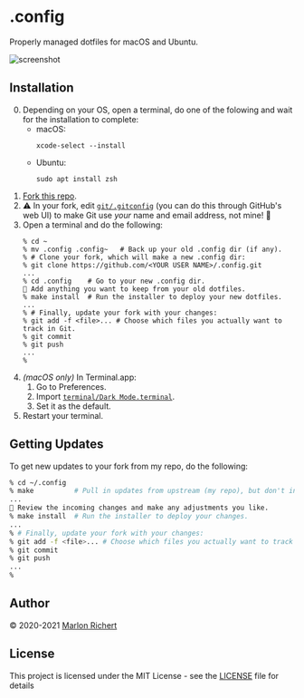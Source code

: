 # .config
Properly managed dotfiles for macOS and Ubuntu.

![screenshot](screenshot.png)

## Installation
0.  Depending on your OS, open a terminal, do one of the folowing and wait for the installation to
    complete:
    * macOS:
      ```shell
      xcode-select --install
      ```
    * Ubuntu:
      ```shell
      sudo apt install zsh
      ```
1.  [Fork this repo](fork).
1.  ⚠️ In your fork, edit [`git/.gitconfig`](git/.gitconfig) (you can do this through GitHub's web
    UI) to make Git use _your_ name and email address, not mine! 🙂
1.  Open a terminal and do the following:
    ```shell
    % cd ~
    % mv .config .config~   # Back up your old .config dir (if any).
    % # Clone your fork, which will make a new .config dir:
    % git clone https://github.com/<YOUR USER NAME>/.config.git
    ...
    % cd .config    # Go to your new .config dir.
    📝 Add anything you want to keep from your old dotfiles.
    % make install  # Run the installer to deploy your new dotfiles.
    ...
    % # Finally, update your fork with your changes:
    % git add -f <file>... # Choose which files you actually want to track in Git.
    % git commit
    % git push
    ...
    %
    ```
1.  _(macOS only)_ In Terminal.app:
    1. Go to Preferences.
    1. Import [`terminal/Dark Mode.terminal`](terminal/Dark%20Mode.terminal).
    1. Set it as the default.
1.  Restart your terminal.

## Getting Updates
To get new updates to your fork from my repo, do the following:
```zsh
% cd ~/.config
% make          # Pull in updates from upstream (my repo), but don't install them yet.
...
📝 Review the incoming changes and make any adjustments you like.
% make install  # Run the installer to deploy your changes.
...
% # Finally, update your fork with your changes:
% git add -f <file>... # Choose which files you actually want to track in Git.
% git commit
% git push
...
%
```

## Author
© 2020-2021 [Marlon Richert](https://github.com/marlonrichert)

## License
This project is licensed under the MIT License - see the [LICENSE](LICENSE) file for details
